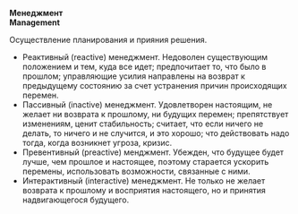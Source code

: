 **Менеджмент** <br>
**Management**

Осуществление планирования и прияния решения.

- Реактивный (reactive) менеджмент. Недоволен существующим положением и тем, куда все идет; предпочитает то, что было в прошлом; управляющие усилия направлены на возврат к предыдущему состоянию за счет устранения причин происходящих перемен.
- Пассивный (inactive) менеджмент. Удовлетворен настоящим, не желает ни возврата к прошлому, ни будущих перемен; препятствует изменениям, ценит стабильность; считает, что если ничего не делать, то ничего и не случится, и это хорошо; что действовать надо тогда, когда возникнет угроза, кризис. 
- Превентивный (preactive) менджмент. Убежден, что будущее будет лучше, чем прошлое и настоящее, поэтому старается ускорить перемены, использовать возможности, связанные с ними.
- Интерактивный (interactive) менеджмент. Не только не желает возврата к прошлому и восприятия настоящего, но и принятия надвигающегося будущего.